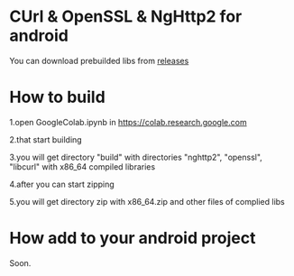 # CUrl & OpenSSL & NgHttp2 for android
You can download prebuilded libs from [releases](https://github.com/BonePolk/libcurl-android/releases/tag/pre_cho)

# How to build
1.open GoogleColab.ipynb in https://colab.research.google.com

2.that start building

3.you will get directory "build" with directories "nghttp2", "openssl", "libcurl" with x86_64 compiled libraries

4.after you can start zipping

5.you will get directory zip with x86_64.zip and other files of complied libs

# How add to your android project
Soon.
